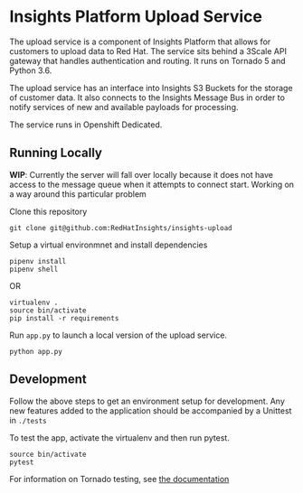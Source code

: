 # Insights Platform Upload Service

The upload service is a component of Insights Platform that allows for customers
to upload data to Red Hat. The service sits behind a 3Scale API gateway that
handles authentication and routing. It runs on Tornado 5 and Python 3.6.

The upload service has an interface into Insights S3 Buckets for the storage of
customer data. It also connects to the Insights Message Bus in order to notify
services of new and available payloads for processing.

The service runs in Openshift Dedicated.

## Running Locally
**WIP**: Currently the server will fall over locally because it does not have access
to the message queue when it attempts to connect start. Working on a way around
this particular problem

Clone this repository

    git clone git@github.com:RedHatInsights/insights-upload

Setup a virtual environmnet and install dependencies

    pipenv install
    pipenv shell

OR

    virtualenv .
    source bin/activate
    pip install -r requirements

Run `app.py` to launch a local version of the upload service.

    python app.py

## Development
Follow the above steps to get an environment setup for development. Any new
features added to the application should be accompanied by a Unittest in `./tests`

To test the app, activate the virtualenv and then run pytest.

    source bin/activate
    pytest

For information on Tornado testing, see [the documentation](http://www.tornadoweb.org/en/stable/_modules/tornado/testing.html)

